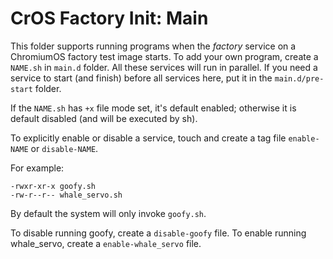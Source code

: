 # CrOS Factory Init: Main

This folder supports running programs when the *factory* service on a
ChromiumOS factory test image starts. To add your own program, create a
`NAME.sh` in `main.d` folder. All these services will run in parallel.
If you need a service to start (and finish) before all services here,
put it in the `main.d/pre-start` folder.

If the `NAME.sh` has `+x` file mode set, it's default enabled; otherwise it is
default disabled (and will be executed by sh).

To explicitly enable or disable a service, touch and create a tag file
 `enable-NAME` or `disable-NAME`.

For example:

    -rwxr-xr-x goofy.sh
    -rw-r--r-- whale_servo.sh

By default the system will only invoke `goofy.sh`.

To disable running goofy, create a `disable-goofy` file.
To enable running whale_servo, create a `enable-whale_servo` file.
